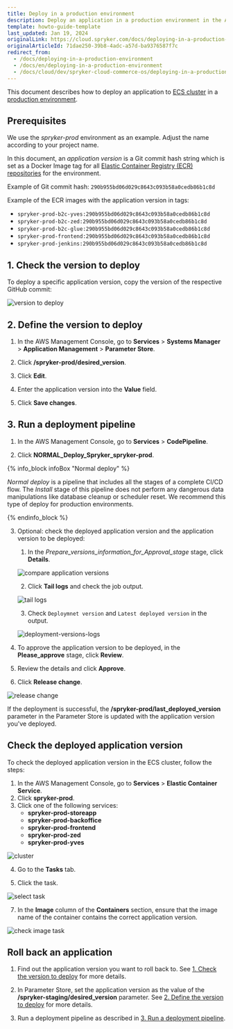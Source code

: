 ```yaml
---
title: Deploy in a production environment
description: Deploy an application in a production environment in the AWS Management Console.
template: howto-guide-template
last_updated: Jan 19, 2024
originalLink: https://cloud.spryker.com/docs/deploying-in-a-production-environment
originalArticleId: 71dae250-39b8-4adc-a57d-ba9376587f7c
redirect_from:
  - /docs/deploying-in-a-production-environment
  - /docs/en/deploying-in-a-production-environment
  - /docs/cloud/dev/spryker-cloud-commerce-os/deploying-in-a-production-environment.html
---
```


This document describes how to deploy an application to [ECS cluster](https://docs.aws.amazon.com/AmazonECS/latest/developerguide/clusters.html) in a [production environment](/docs/ca/dev/environments-overview.html#production-prod).


## Prerequisites

We use the *spryker-prod* environment as an example. Adjust the name according to your project name.

In this document, an *application version* is a Git commit hash string which is set as a Docker Image tag for all [Elastic Container Registry (ECR) repositories](https://docs.aws.amazon.com/AmazonECR/latest/userguide/Repositories.html) for the environment.

Example of Git commit hash: `290b955bd06d029c8643c093b58a0cedb86b1c8d`

Example of the ECR images with the application version in tags:

- `spryker-prod-b2c-yves:290b955bd06d029c8643c093b58a0cedb86b1c8d`
- `spryker-prod-b2c-zed:290b955bd06d029c8643c093b58a0cedb86b1c8d`
- `spryker-prod-b2c-glue:290b955bd06d029c8643c093b58a0cedb86b1c8d`
- `spryker-prod-frontend:290b955bd06d029c8643c093b58a0cedb86b1c8d`
- `spryker-prod-jenkins:290b955bd06d029c8643c093b58a0cedb86b1c8d`




## 1. Check the version to deploy

To deploy a specific application version, copy the version of the respective GitHub commit:


![version to deploy](https://spryker.s3.eu-central-1.amazonaws.com/cloud-docs/Spryker+Cloud/Deploying+in+a+production+environment/version-to-deploy.png)




## 2. Define the version to deploy

1. In the AWS Management Console, go to **Services** > **Systems Manager** > **Application Management** > **Parameter Store**.

2. Click **/spryker-prod/desired_version**.

3. Click **Edit**.

4. Enter the application version into the **Value** field.

5. Click **Save changes**.


## 3. Run a deployment pipeline

1. In the AWS Management Console, go to **Services** > **CodePipeline**.

2. Click **NORMAL_Deploy_Spryker_spryker-prod**.


{% info_block infoBox "Normal deploy" %}

*Normal deploy* is a pipeline that includes all the stages of a complete CI/CD flow. The *Install* stage of this pipeline does not perform any dangerous data manipulations like database cleanup or scheduler reset. We recommend this type of deploy for production environments.

{% endinfo_block %}

3. Optional: check the deployed application version and the application version to be deployed:

    1. In the *Prepare_versions_information_for_Approval_stage* stage, click **Details**.



    ![compare application versions](https://spryker.s3.eu-central-1.amazonaws.com/cloud-docs/Spryker+Cloud/Deploying+in+a+production+environment/compare-application-versions.png)

    2. Click **Tail logs** and check the job output.

    ![tail logs](https://spryker.s3.eu-central-1.amazonaws.com/cloud-docs/Spryker+Cloud/Deploying+in+a+production+environment/tail-logs.png)

    3. Check `Deploymnet version` and `Latest deployed version` in the output.



    ![deployment-versions-logs](https://spryker.s3.eu-central-1.amazonaws.com/cloud-docs/Spryker+Cloud/Deploying+in+a+production+environment/deployment-versions-logs-prod.png)

4. To approve the application version to be deployed, in the **Please_approve** stage, click **Review**.

5. Review the details and click **Approve**.

6. Click **Release change**.

![release change](https://spryker.s3.eu-central-1.amazonaws.com/cloud-docs/Spryker+Cloud/Deploying+in+a+production+environment/release-change.png)

If the deployment is successful, the **/spryker-prod/last_deployed_version** parameter in the Parameter Store is updated with the application version you've deployed.


## Check the deployed application version

To check the deployed application version in the ECS cluster, follow the steps:

1. In the AWS Management Console, go to **Services** > **Elastic Container Service**.
2. Click **spryker-prod**.
3. Click one of the following services:
    - **spryker-prod-storeapp**
    - **spryker-prod-backoffice**
    - **spryker-prod-frontend**
    - **spryker-prod-zed**
    - **spryker-prod-yves**

![cluster](https://spryker.s3.eu-central-1.amazonaws.com/cloud-docs/Spryker+Cloud/Deploying+in+a+production+environment/cluster-spryker-prod.png)

4. Go to the **Tasks** tab.

5. Click the task.

![select task](https://spryker.s3.eu-central-1.amazonaws.com/cloud-docs/Spryker+Cloud/Deploying+in+a+production+environment/select-task-prod.png)

7. In the **Image** column of the **Containers** section, ensure that the image name of the container contains the correct application version.

![check image task](https://spryker.s3.eu-central-1.amazonaws.com/cloud-docs/Spryker+Cloud/Deploying+in+a+production+environment/check-image-task-prod.png)

## Roll back an application

1. Find out the application version you want to roll back to. See [1. Check the version to deploy](#check-the-version-to-deploy) for more details.

2. In Parameter Store, set the application version as the value of the **/spryker-staging/desired_version** parameter. See [2. Define the version to deploy](#define-the-version-to-deploy) for more details.

3. Run a deployment pipeline as described in [3. Run a deployment pipeline](#run-a-deployment-pipeline).
